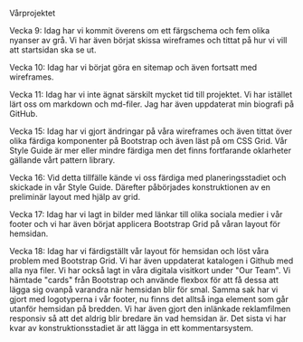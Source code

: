 Vårprojektet

Vecka 9:
Idag har vi kommit överens om ett färgschema och fem olika nyanser av grå. Vi har även börjat skissa wireframes och tittat på hur vi vill att startsidan ska se ut.

Vecka 10:
Idag har vi börjat göra en sitemap och även fortsatt med wireframes.

Vecka 11: 
Idag har vi inte ägnat särskilt mycket tid till projektet. Vi har istället lärt oss om markdown och md-filer. Jag har även uppdaterat min biografi på GitHub.

Vecka 15:
Idag har vi gjort ändringar på våra wireframes och även tittat över olika färdiga komponenter på Bootstrap och även läst på om CSS Grid. Vår Style Guide är mer eller mindre färdiga men det finns fortfarande oklarheter gällande vårt pattern library. 

Vecka 16: 
Vid detta tillfälle kände vi oss färdiga med planeringsstadiet och skickade in vår Style Guide. Därefter påbörjades konstruktionen av en preliminär layout med hjälp av grid.

Vecka 17:
Idag har vi lagt in bilder med länkar till olika sociala medier i vår footer och vi har även börjat applicera Bootstrap Grid på våran layout för hemsidan.

Vecka 18:
Idag har vi färdigställt vår layout för hemsidan och löst våra problem med Bootstrap Grid. Vi har även uppdaterat katalogen i Github
med alla nya filer. Vi har också lagt in våra digitala visitkort under "Our Team". Vi hämtade "cards" från Bootstrap och använde flexbox för att få dessa att lägga sig ovanpå varandra
när hemsidan blir för smal. Samma sak har vi gjort med logotyperna i vår footer, nu finns det alltså inga element som går utanför hemsidan på bredden.
Vi har även gjort den inlänkade reklamfilmen responsiv så att det aldrig blir bredare än vad hemsidan är. Det sista vi har kvar av konstruktionsstadiet är att 
lägga in ett kommentarsystem.
